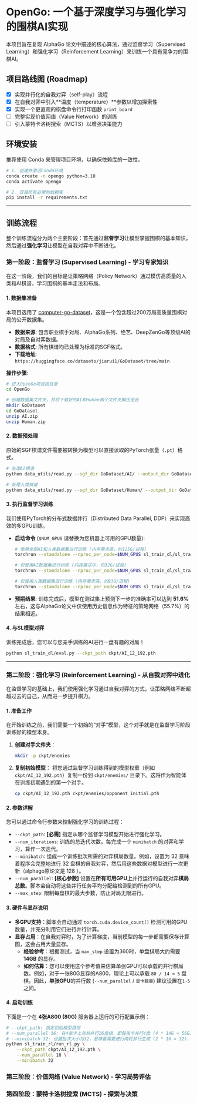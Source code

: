# OpenGo: 一个基于深度学习与强化学习的围棋AI实现

本项目旨在复现 AlphaGo 论文中描述的核心算法，通过监督学习（Supervised Learning）和强化学习（Reinforcement Learning）来训练一个具有竞争力的围棋AI。

## 项目路线图 (Roadmap)
- [X] 实现并行化的自我对弈（self-play）流程
- [X] 在自我对弈中引入**温度（temperature）**参数以增加探索性
- [X] 实现一个更直观的棋盘命令行打印函数 `print_board`
- [ ] 完整实现价值网络（Value Network）的训练
- [ ] 引入蒙特卡洛树搜索（MCTS）以增强决策能力

## 环境安装
推荐使用 Conda 来管理项目环境，以确保依赖库的一致性。

```bash
# 1. 创建并激活Conda环境
conda create -n opengo python=3.10
conda activate opengo

# 2. 安装所有必需的依赖库
pip install -r requirements.txt
```

-----

## 训练流程

整个训练流程分为两个主要阶段：首先通过**监督学习**让模型掌握围棋的基本知识，然后通过**强化学习**让模型在自我对弈中不断进化。

### 第一阶段：监督学习 (Supervised Learning) - 学习专家知识

在这一阶段，我们的目标是让策略网络（Policy Network）通过模仿高质量的人类和AI棋谱，学习围棋的基本走法和布局。

#### 1\. 数据集准备

本项目选用了 [computer-go-dataset](https://github.com/yenw/computer-go-dataset)，这是一个包含超过200万局高质量围棋对局的公开数据集。

  - **数据来源**: 包含职业棋手对局、AlphaGo系列、绝艺、DeepZenGo等顶级AI的对局及自对弈数据。
  - **数据格式**: 所有棋谱均已处理为标准的SGF格式。
  - **下载地址**: `https://huggingface.co/datasets/jiarui1/GoDataset/tree/main`

**操作步骤**:

```bash
# 进入OpenGo项目根目录
cd OpenGo

# 创建数据集文件夹，并将下载好的AI和Human两个文件夹解压至此
mkdir GoDataset
cd GoDataset
unzip AI.zip
unzip Human.zip
```

#### 2\. 数据预处理

原始的SGF棋谱文件需要被转换为模型可以直接读取的PyTorch张量（`.pt`）格式。

```bash
# 处理AI棋谱
python data_utils/read.py --sgf_dir GoDataset/AI/ --output_dir GoDataset/AI_pt

# 处理人类棋谱
python data_utils/read.py --sgf_dir GoDataset/Human/ --output_dir GoDataset/Human_pt
```

#### 3\. 执行监督学习训练

我们使用PyTorch的分布式数据并行（Distributed Data Parallel, DDP）来实现高效的多GPU训练。

  - **启动命令** (`$NUM_GPUS` 请替换为您机器上可用的GPU数量):
    ```bash
    # 使用全部AI和人类数据集进行训练 (内存需求高，约125G/进程)
    torchrun --standalone --nproc_per_node=$NUM_GPUS sl_train_dl/sl_train.py

    # 仅使用AI数据集进行训练 (内存需求中，约32G/进程)
    torchrun --standalone --nproc_per_node=$NUM_GPUS sl_train_dl/sl_train.py --data_dirs "GoDataset/AI_pt/"

    # 仅使用人类数据集进行训练 (内存需求高，约93G/进程)
    torchrun --standalone --nproc_per_node=$NUM_GPUS sl_train_dl/sl_train.py --data_dirs "GoDataset/Human_pt/"
    ```
  - **预期结果**: 训练完成后，模型在测试集上预测下一步的准确率可以达到 **51.6%** 左右，这与AlphaGo论文中仅使用历史信息作为特征的策略网络（55.7%）的结果相近。

#### 4\. 与SL模型对弈

训练完成后，您可以与您亲手训练的AI进行一盘有趣的对局！

```bash
python sl_train_dl/eval.py --ckpt_path ckpt/AI_12_192.pth
```

-----

### 第二阶段：强化学习 (Reinforcement Learning) - 从自我对弈中进化

在监督学习的基础上，我们使用强化学习通过自我对弈的方式，让策略网络不断超越过去的自己，从而进一步提升棋力。

#### 1\. 准备工作

在开始训练之前，我们需要一个初始的“对手”模型，这个对手就是在监督学习阶段训练好的模型本身。

1.  **创建对手文件夹**：

    ```bash
    mkdir -p ckpt/enemies
    ```

2.  **复制初始模型**：
    将您通过监督学习训练得到的模型权重（例如 `ckpt/AI_12_192.pth`）复制一份到 `ckpt/enemies/` 目录下。这将作为智能体在训练初期遇到的第一个对手。

    ```bash
    cp ckpt/AI_12_192.pth ckpt/enemies/opponent_initial.pth
    ```

#### 2\. 参数详解

您可以通过命令行参数来控制强化学习的训练过程：

  * `--ckpt_path`: **[必需]** 指定从哪个监督学习模型开始进行强化学习。
  * `--num_iterations`: 训练的总迭代次数。每完成一个 `minibatch` 的对弈和学习，算作一次迭代。
  * `--minibatch`: 组成一个训练批次所需的对弈棋局数量。例如，设置为 $32$ 意味着程序会完整地进行 $32$ 盘棋的自我对弈，然后用这些数据对模型进行一次更新（alphago原论文是 $128$ ）。
  * `--num_parallel`: **[核心参数]** 设置在**所有可用GPU上**并行运行的自我对弈**棋局总数**。脚本会自动将这些并行任务平均分配给检测到的所有GPU。
  * `--max_step`: 限制每盘棋的最大步数，防止对局无限进行。

#### 3\. 硬件与显存说明

  * **多GPU支持**：脚本会自动通过 `torch.cuda.device_count()` 检测可用的GPU数量，并充分利用它们进行并行计算。
  * **显存占用**：在自我对弈时，为了计算梯度，当前模型的每一步都需要保存计算图，这会占用大量显存。
      * **经验参考**：根据测试，当 `max_step` 设置为360时，单盘棋局大约需要 **14GB** 的显存。
      * **如何估算**：您可以使用这个参考值来估算单张GPU可以承载的并行棋局数。例如，对于一张80G显存的A800，理论上可以承载 `80 / 14 ≈ 5` 盘棋。因此，**单张GPU**的并行数 (`--num_parallel` / `显卡数量`) 建议设置在`1-5`之间。

#### 4\. 启动训练

下面是一个在 **4张A800 (80G)** 服务器上运行的可行配置示例：

```bash
# --ckpt_path: 指定初始模型路径
# --num_parallel 16: 在4张卡上总共并行16盘棋，即每张卡并行4盘 (4 * 14G ≈ 56G显存，在安全范围内)
# --minibatch 32: 设置批次大小为32，意味着需要进行两轮并行生成 (2 * 16 = 32)，才能构成一个minibatch用于训练
python sl_train_rl/run_rl.py \
    --ckpt_path ckpt/AI_12_192.pth \
    --num_parallel 16 \
    --minibatch 32
```


### 第三阶段：价值网络 (Value Network) - 学习局势评估

### 第四阶段：蒙特卡洛树搜索 (MCTS) - 探索与决策

